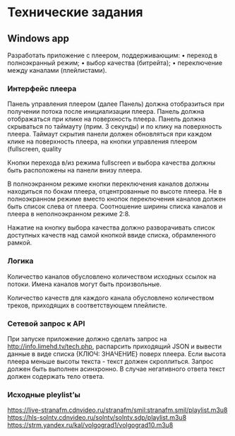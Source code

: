﻿# Технические задания

## Windows app 

Разработать приложение с плеером, поддерживающим:
    • переход в полноэкранный режим;
    • выбор качества (битрейта); 
    • переключение между каналами (плейлистами).


### Интерфейс плеера

Панель управления плеером (далее Панель) должна отобразиться при получении потока после инициализации плеера.
Панель должна отображаться при клике на поверхность плеера.
Панель должна скрываться по таймауту (прим. 3 секунды) и по клику на поверхность плеера.
Таймаут скрытия панели должен обновляться при каждом клике на поверхность плеера, на кнопки управления плеером (fullscreen, quality

Кнопки перехода в/из режима fullscreen и выбора качества должны быть расположены на панели внизу плеера.

В полноэкранном режиме кнопки переключения каналов должны находиться по бокам плеера, отцентрованные по высоте плеера.
Не в полноэкранном режиме вместо кнопок переключения каналов должен быть список слева от плеера.
Соотношение ширины списка каналов и плеера в неполноэкранном режиме 2:8.

Нажатие на кнопку выбора качества должно разворачивать список доступных качеств над самой кнопкой ввиде списка, обрамленного рамкой.


### Логика

Количество каналов обусловлено количеством исходных ссылок на потоки. Имена каналов могут быть произвольные.

Количество качеств для каждого канала обусловлено количеством треков, приходящих в соответствующем плейлисте.


### Сетевой запрос к API

При запуске приложение должно сделать запрос на http://info.limehd.tv/tech.php, распарсить приходящий JSON и вывести данные в виде списка {КЛЮЧ: ЗНАЧЕНИЕ} поверх плеера. 
Если высота плеера меньше высоты текста - текст должен скроллиться. Запрос должен быть выполнен асинхронно. В случае негативного ответа текст должен содержать тело ответа.


### Исходные pleylist’ы

https://live-stranafm.cdnvideo.ru/stranafm/smil:stranafm.smil/playlist.m3u8
https://hls-solntv.cdnvideo.ru/solntv/solntv.sdp/playlist.m3u8
https://strm.yandex.ru/kal/volgograd1/volgograd10.m3u8

